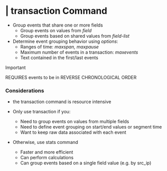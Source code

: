 # | transaction Command

- Group events that share one or more fields
	- Group events on values from _field_
	- Group events based on shared values from _field-list_
- Determine event grouping behavior using _options_:
	- Ranges of time: _maxspan, maxpause_
	- Maximum number of events in a transaction: _maxevents_
	- Text contained in the first/last events


>[!IMPORTANT]
>REQUIRES events to be in REVERSE CHRONOLOGICAL ORDER
 
 ### Considerations
 
 - the transaction command is resource intensive

- Only use transaction if you:
	- Need to group events on values from multiple fields
	- Need to define event grouping on start/end values or segment time
	- Want to keep raw data associated with each event
- Otherwise, use stats command
	- Faster and more efficient
	- Can perform calculations
	- Can group events based on a single field value (e.g. by src_ip)
